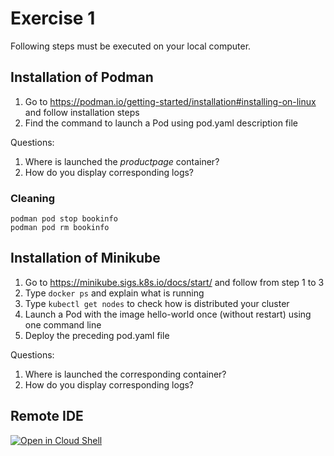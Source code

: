 # Exercise 1

Following steps must be executed on your local computer.

## Installation of Podman

1. Go to https://podman.io/getting-started/installation#installing-on-linux and follow installation steps
2. Find the command to launch a Pod using pod.yaml description file

Questions:

1. Where is launched the _productpage_ container?
2. How do you display corresponding logs?

### Cleaning

```
podman pod stop bookinfo
podman pod rm bookinfo
```

## Installation of Minikube

1. Go to https://minikube.sigs.k8s.io/docs/start/ and follow from step 1 to 3
2. Type `docker ps` and explain what is running
3. Type `kubectl get nodes` to check how is distributed your cluster
4. Launch a Pod with the image hello-world once (without restart) using one command line
5. Deploy the preceding pod.yaml file

Questions:

1. Where is launched the corresponding container?
2. How do you display corresponding logs?

## Remote IDE

[![Open in Cloud Shell](https://gstatic.com/cloudssh/images/open-btn.svg)](https://shell.cloud.google.com/cloudshell/open?cloudshell_git_repo=https://github.com/wescale/k8s-dev-training.git&cloudshell_tutorial=tutorial.md&show=ide%2Cterminal&cloudshell_git_branch=main&cloudshell_workspace=day-1/ex-1/)